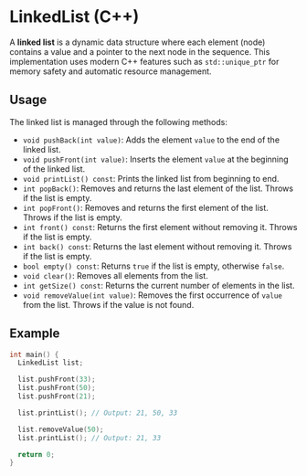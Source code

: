 # LinkedList (C++)

A **linked list** is a dynamic data structure where each element (node) contains a value and a pointer to the next node in the sequence. This implementation uses modern C++ features such as `std::unique_ptr` for memory safety and automatic resource management.

## Usage

The linked list is managed through the following methods:

- `void pushBack(int value)`: Adds the element `value` to the end of the linked list.
- `void pushFront(int value)`: Inserts the element `value` at the beginning of the linked list.
- `void printList() const`: Prints the linked list from beginning to end.
- `int popBack()`: Removes and returns the last element of the list. Throws if the list is empty.
- `int popFront()`: Removes and returns the first element of the list. Throws if the list is empty.
- `int front() const`: Returns the first element without removing it. Throws if the list is empty.
- `int back() const`: Returns the last element without removing it. Throws if the list is empty.
- `bool empty() const`: Returns `true` if the list is empty, otherwise `false`.
- `void clear()`: Removes all elements from the list.
- `int getSize() const`: Returns the current number of elements in the list.
- `void removeValue(int value)`: Removes the first occurrence of `value` from the list. Throws if the value is not found.

## Example

```cpp
int main() {
  LinkedList list;

  list.pushFront(33);
  list.pushFront(50);
  list.pushFront(21);

  list.printList(); // Output: 21, 50, 33

  list.removeValue(50);
  list.printList(); // Output: 21, 33

  return 0;
}
```

